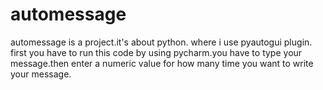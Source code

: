 # automessage
automessage is a project.it's about python. where i use pyautogui plugin.
first you have to run this code by using pycharm.you have to type
your message.then enter a numeric value for how many time you want to write your message.
